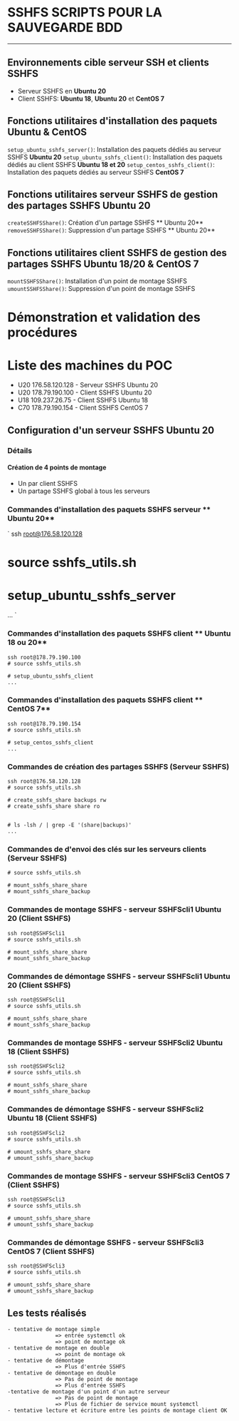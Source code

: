 # SSHFS SCRIPTS POUR LA SAUVEGARDE BDD
----------------------- 

## Environnements cible serveur SSH et clients SSHFS
- Serveur SSHFS en **Ubuntu 20**
- Client SSHFS: **Ubuntu 18**, **Ubuntu 20** et **CentOS 7** 

## Fonctions utilitaires d'installation des paquets **Ubuntu** & **CentOS**
``setup_ubuntu_sshfs_server()``: Installation des paquets dédiés au serveur SSHFS **Ubuntu 20** 
``setup_ubuntu_sshfs_client()``: Installation des paquets dédiés au client SSHFS  **Ubuntu 18 et 20**
``setup_centos_sshfs_client()``: Installation des paquets dédiés au serveur SSHFS **CentOS 7**


## Fonctions utilitaires serveur SSHFS de gestion des partages SSHFS **Ubuntu 20**
``createSSHFSShare()``: Création d'un partage SSHFS  ** Ubuntu 20**
``removeSSHFSShare()``: Suppression d'un partage SSHFS  ** Ubuntu 20**

## Fonctions utilitaires client SSHFS de gestion des partages SSHFS **Ubuntu 18/20** & **CentOS 7**
``mountSSHFSShare()``: Installation d'un point de montage SSHFS
``umountSSHFSShare()``: Suppression d'un point de montage SSHFS

# Démonstration et validation des procédures

# Liste des machines du POC
 - U20  176.58.120.128 - Serveur SSHFS Ubuntu 20
 - U20  178.79.190.100 - Client SSHFS Ubuntu 20
 - U18  109.237.26.75  - Client SSHFS Ubuntu 18
 - C70  178.79.190.154 - Client SSHFS CentOS 7

## Configuration d'un serveur SSHFS **Ubuntu 20**

### Détails 
#### Création de 4 points de montage 
  - Un par client SSHFS 
  - Un partage SSHFS global à tous les serveurs

### Commandes d'installation des paquets SSHFS serveur ** Ubuntu 20**
    
`
ssh root@176.58.120.128
# source sshfs_utils.sh

# setup_ubuntu_sshfs_server
...
`

### Commandes d'installation des paquets SSHFS client  ** Ubuntu 18 ou 20**
    
    ssh root@178.79.190.100
    # source sshfs_utils.sh

    # setup_ubuntu_sshfs_client
    ...

### Commandes d'installation des paquets SSHFS client  ** CentOS 7**
    
    ssh root@178.79.190.154
    # source sshfs_utils.sh

    # setup_centos_sshfs_client
    ...

### Commandes de création des partages SSHFS (Serveur SSHFS)
    ssh root@176.58.120.128
    # source sshfs_utils.sh

    # create_sshfs_share backups rw
    # create_sshfs_share share ro


    # ls -lsh / | grep -E '(share|backups)' 
    ...
    
### Commandes de d'envoi des clés sur les serveurs clients (Serveur SSHFS)
    # source sshfs_utils.sh

    # mount_sshfs_share_share
    # mount_sshfs_share_backup

### Commandes de montage SSHFS - serveur SSHFScli1 **Ubuntu 20**  (Client SSHFS)
    ssh root@SSHFScli1
    # source sshfs_utils.sh

    # mount_sshfs_share_share
    # mount_sshfs_share_backup

### Commandes de démontage SSHFS - serveur SSHFScli1 **Ubuntu 20**  (Client SSHFS)
    ssh root@SSHFScli1
    # source sshfs_utils.sh

    # mount_sshfs_share_share
    # mount_sshfs_share_backup

### Commandes de montage SSHFS - serveur SSHFScli2 **Ubuntu 18**  (Client SSHFS)
    ssh root@SSHFScli2
    # source sshfs_utils.sh

    # mount_sshfs_share_share
    # mount_sshfs_share_backup

### Commandes de démontage SSHFS - serveur SSHFScli2 **Ubuntu 18**  (Client SSHFS)
    ssh root@SSHFScli2
    # source sshfs_utils.sh

    # umount_sshfs_share_share
    # umount_sshfs_share_backup

### Commandes de montage SSHFS - serveur SSHFScli3 **CentOS 7**  (Client SSHFS)
    ssh root@SSHFScli3
    # source sshfs_utils.sh

    # umount_sshfs_share_share
    # umount_sshfs_share_backup

### Commandes de démontage SSHFS - serveur SSHFScli3 **CentOS 7**  (Client SSHFS)
    ssh root@SSHFScli3
    # source sshfs_utils.sh

    # umount_sshfs_share_share
    # umount_sshfs_share_backup

## Les tests réalisés
    - tentative de montage simple
                   => entrée systemctl ok
                   => point de montage ok
    - tentative de montage en double
                   => point de montage ok
    - tentative de démontage
                   => Plus d'entrée SSHFS
    - tentative de démontage en double
                   => Pas de point de montage
                   => Plus d'entrée SSHFS
    -tentative de montage d'un point d'un autre serveur
                   => Pas de point de montage
                   => Plus de fichier de service mount systemctl
    - tentative lecture et écriture entre les points de montage client OK
                

